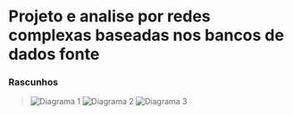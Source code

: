 # Projeto e analise por redes complexas baseadas nos bancos de dados fonte

### Rascunhos

> ![Diagrama 1](images/lab08.png)
> ![Diagrama 2](images/lab08.png)
> ![Diagrama 3](images/lab08.png)
